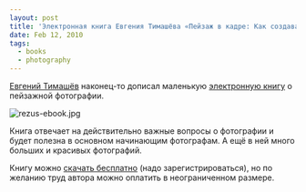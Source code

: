 ```yaml
---
layout: post
title: 'Электронная книга Евгения Тимашёва «Пейзаж в кадре: Как создавать хорошие фотографии, не тратя деньги на оборудование»'
date: Feb 12, 2010
tags:
  - books
  - photography
---
```


[Евгений Тимашёв](http://rezus.livejournal.com/) наконец-то дописал маленькую [электронную книгу](http://www.fotografia.com.ua/books/) о пейзажной фотографии.

![rezus-ebook.jpg](upload://rezus-ebook.jpg)

Книга отвечает на действительно важные вопросы о фотографии и будет полезна в основном начинающим фотографам. А ещё в ней много больших и красивых фотографий.

Книгу можно [скачать бесплатно](http://e-timashov.kroogi.ru/content/show/604216) (надо зарегистрироваться), но по желанию труд автора можно оплатить в неограниченном размере.
